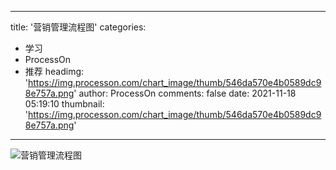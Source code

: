 
---
title: '营销管理流程图'
categories: 
 - 学习
 - ProcessOn
 - 推荐
headimg: 'https://img.processon.com/chart_image/thumb/546da570e4b0589dc98e757a.png'
author: ProcessOn
comments: false
date: 2021-11-18 05:19:10
thumbnail: 'https://img.processon.com/chart_image/thumb/546da570e4b0589dc98e757a.png'
---

<div>   
<img class="thumb" alt="营销管理流程图" src="https://img.processon.com/chart_image/thumb/546da570e4b0589dc98e757a.png" referrerpolicy="no-referrer">
<p></p>  
</div>
            